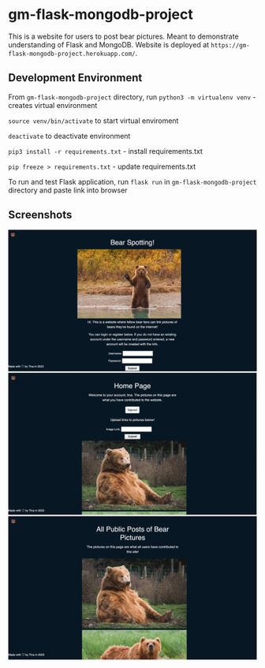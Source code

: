 # gm-flask-mongodb-project

This is a website for users to post bear pictures. Meant to demonstrate understanding of Flask and MongoDB. Website is deployed at `https://gm-flask-mongodb-project.herokuapp.com/`.

## Development Environment

From `gm-flask-mongodb-project` directory, run `python3 -m virtualenv venv` - creates virtual environment

`source venv/bin/activate` to start virtual enviroment

`deactivate` to deactivate environment

`pip3 install -r requirements.txt` - install requirements.txt

`pip freeze > requirements.txt` - update requirements.txt

To run and test Flask application, run `flask run` in `gm-flask-mongodb-project` directory and paste link into browser

## Screenshots
![Index page if not logged in](static/assets/index-page.png)
![Home page](static/assets/home-page.png) 
![All pictures page](static/assets/all-pictures.png) 

